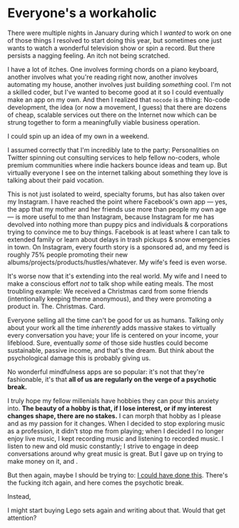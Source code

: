 # Everyone's a workaholic
There were multiple nights in January during which I _wanted_ to work on one of those things I resolved to start doing this year, but sometimes one just wants to watch a wonderful television show or spin a record. But there persists a nagging feeling. An itch not being scratched. 

I have a lot of itches. One involves forming chords on a piano keyboard, another involves what you're reading right now, another involves automating my house, another involves just building _something_ cool. I'm not a skilled coder, but I've wanted to become good at it so I could eventually make an app on my own. And then I realized that `nocode` is a thing: No-code development, the idea (or now a movement, I guess) that there are dozens of cheap, scalable services out there on the Internet now which can be strung together to form a meaningfully viable business operation.

I could spin up an idea of my own in a weekend. 

I assumed correctly that I'm incredibly late to the party: Personalities on Twitter spinning out consulting services to help fellow no-coders, whole premium communities where indie hackers bounce ideas and team up. But virtually everyone I see on the internet talking about something they love is talking about their paid vocation. 

This is not just isolated to weird, specialty forums, but has also taken over my Instagram. I have reached the point where Facebook's own app — yes, the app that my mother and her friends use more than people my own age —  is more useful to me than Instagram, because Instagram for me has devolved into nothing more than puppy pics and individuals & corporations trying to convince me to buy things. Facebook is at least where I can talk to extended family or learn about delays in trash pickups & snow emergencies in town. On Instagram, every fourth story is a sponsored ad, and my feed is roughly 75% people promoting their new albums/projects/products/hustles/whatever. My wife's feed is even worse.

It's worse now that it's extending into the real world. My wife and I need to make a conscious effort _not_ to talk shop while eating meals. The most troubling example: We received a Christmas card from some friends (intentionally keeping theme anonymous), and they were promoting a product in. The. Christmas. Card.

Everyone selling all the time can't be good for us as humans. Talking only about your work all the time  _inherently_ adds massive stakes to virtually every conversation you have; your life is centered on your income, your lifeblood. Sure, eventually _some_ of those side hustles could become sustainable, passive income, and that's the dream. But think about the psychological damage this is probably giving us.

No wonderful mindfulness apps are so popular: it's not that they're fashionable, it's that **all of us are regularly on the verge of a psychotic break.**

I truly hope my fellow millenials have hobbies they can pour this anxiety into. **The beauty of a hobby is that, if I lose interest, or if my interest changes shape, there are no stakes.** I can morph that hobby as I please and as my passion for it changes. When I decided to stop exploring music as a profession, it didn’t stop me from playing; when I decided I no longer enjoy live music, I kept recording music and listening to recorded music. I listen to new and old music constantly; I strive to engage in deep conversations around why great music is great. But I gave up on trying to make money on it, and . 

But then again, maybe I should be trying to: [I could have done this](http://strongsongs.libsyn.com/website). There's the fucking itch again, and here comes the psychotic break.

Instead, 



I might start buying Lego sets again and writing about that. Would that get attention?